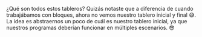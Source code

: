 ¿Qué son todos estos tableros? Quizás notaste que a diferencia de cuando trabajábamos con bloques, ahora no vemos nuestro tablero inicial y final :sweat_smile:. La idea es abstraernos un poco de cuál es nuestro tablero inicial, ya que nuestros programas deberían funcionar en múltiples escenarios. :sunglasses: